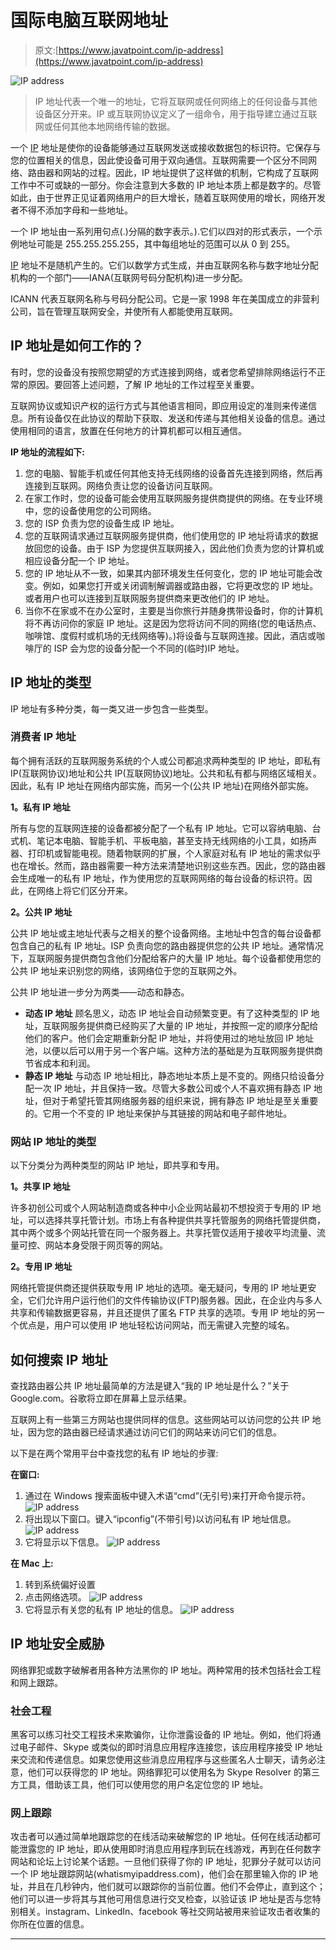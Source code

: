# 国际电脑互联网地址

> 原文:[https://www.javatpoint.com/ip-address](https://www.javatpoint.com/ip-address)

![IP address](../Images/3d8968e1bdb28e97dc2cac81bfc3ac6b.png)

> IP 地址代表一个唯一的地址，它将互联网或任何网络上的任何设备与其他设备区分开来。IP 或互联网协议定义了一组命令，用于指导建立通过互联网或任何其他本地网络传输的数据。

一个 [IP](https://www.javatpoint.com/ip-full-form) 地址是使你的设备能够通过互联网发送或接收数据包的标识符。它保存与您的位置相关的信息，因此使设备可用于双向通信。互联网需要一个区分不同网络、路由器和网站的过程。因此，IP 地址提供了这样做的机制，它构成了互联网工作中不可或缺的一部分。你会注意到大多数的 IP 地址本质上都是数字的。尽管如此，由于世界正见证着网络用户的巨大增长，随着互联网使用的增长，网络开发者不得不添加字母和一些地址。

一个 IP 地址由一系列用句点(.)分隔的数字表示。).它们以四对的形式表示，一个示例地址可能是 255.255.255.255，其中每组地址的范围可以从 0 到 255。

[IP](https://www.javatpoint.com/ip) 地址不是随机产生的。它们以数学方式生成，并由互联网名称与数字地址分配机构的一个部门——IANA(互联网号码分配机构)进一步分配。

ICANN 代表互联网名称与号码分配公司。它是一家 1998 年在美国成立的非营利公司，旨在管理互联网安全，并使所有人都能使用互联网。

## IP 地址是如何工作的？

有时，您的设备没有按照您期望的方式连接到网络，或者您希望排除网络运行不正常的原因。要回答上述问题，了解 IP 地址的工作过程至关重要。

互联网协议或知识产权的运行方式与其他语言相同，即应用设定的准则来传递信息。所有设备仅在此协议的帮助下获取、发送和传递与其他相关设备的信息。通过使用相同的语言，放置在任何地方的计算机都可以相互通信。

**IP 地址的流程如下:**

1.  您的电脑、智能手机或任何其他支持无线网络的设备首先连接到网络，然后再连接到互联网。网络负责让您的设备访问互联网。
2.  在家工作时，您的设备可能会使用互联网服务提供商提供的网络。在专业环境中，您的设备使用您的公司网络。
3.  您的 ISP 负责为您的设备生成 IP 地址。
4.  您的互联网请求通过互联网服务提供商，他们使用您的 IP 地址将请求的数据放回您的设备。由于 ISP 为您提供互联网接入，因此他们负责为您的计算机或相应设备分配一个 IP 地址。
5.  您的 IP 地址从不一致，如果其内部环境发生任何变化，您的 IP 地址可能会改变。例如，如果您打开或关闭调制解调器或路由器，它将更改您的 IP 地址。或者用户也可以连接到互联网服务提供商来更改他们的 IP 地址。
6.  当你不在家或不在办公室时，主要是当你旅行并随身携带设备时，你的计算机将不再访问你的家庭 IP 地址。这是因为您将访问不同的网络(您的电话热点、咖啡馆、度假村或机场的无线网络等)。)将设备与互联网连接。因此，酒店或咖啡厅的 ISP 会为您的设备分配一个不同的(临时)IP 地址。

## IP 地址的类型

IP 地址有多种分类，每一类又进一步包含一些类型。

### 消费者 IP 地址

每个拥有活跃的互联网服务系统的个人或公司都追求两种类型的 IP 地址，即私有 IP(互联网协议)地址和公共 IP(互联网协议)地址。公共和私有都与网络区域相关。因此，私有 IP 地址在网络内部实施，而另一个(公共 IP 地址)在网络外部实施。

**1。私有 IP 地址**

所有与您的互联网连接的设备都被分配了一个私有 IP 地址。它可以容纳电脑、台式机、笔记本电脑、智能手机、平板电脑，甚至支持无线网络的小工具，如扬声器、打印机或智能电视。随着物联网的扩展，个人家庭对私有 IP 地址的需求似乎也在增长。然而，路由器需要一种方法来清楚地识别这些东西。因此，您的路由器会生成唯一的私有 IP 地址，作为使用您的互联网网络的每台设备的标识符。因此，在网络上将它们区分开来。

**2。公共 IP 地址**

公共 IP 地址或主地址代表与之相关的整个设备网络。主地址中包含的每台设备都包含自己的私有 IP 地址。ISP 负责向您的路由器提供您的公共 IP 地址。通常情况下，互联网服务提供商包含他们分配给客户的大量 IP 地址。每个设备都使用您的公共 IP 地址来识别您的网络，该网络位于您的互联网之外。

公共 IP 地址进一步分为两类——动态和静态。

*   **动态 IP 地址**
    顾名思义，动态 IP 地址会自动频繁变更。有了这种类型的 IP 地址，互联网服务提供商已经购买了大量的 IP 地址，并按照一定的顺序分配给他们的客户。他们会定期重新分配 IP 地址，并将使用过的地址放回 IP 地址池，以便以后可以用于另一个客户端。这种方法的基础是为互联网服务提供商节省成本和利润。
*   **静态 IP 地址**
    与动态 IP 地址相比，静态地址本质上是不变的。网络只给设备分配一次 IP 地址，并且保持一致。尽管大多数公司或个人不喜欢拥有静态 IP 地址，但对于希望托管其网络服务器的组织来说，拥有静态 IP 地址是至关重要的。它用一个不变的 IP 地址来保护与其链接的网站和电子邮件地址。

### 网站 IP 地址的类型

以下分类分为两种类型的网站 IP 地址，即共享和专用。

**1。共享 IP 地址**

许多初创公司或个人网站制造商或各种中小企业网站最初不想投资于专用的 IP 地址，可以选择共享托管计划。市场上有各种提供共享托管服务的网络托管提供商，其中两个或多个网站托管在同一个服务器上。共享托管仅适用于接收平均流量、流量可控、网站本身受限于网页等的网站。

**2。专用 IP 地址**

网络托管提供商还提供获取专用 IP 地址的选项。毫无疑问，专用的 IP 地址更安全，它们允许用户运行他们的文件传输协议(FTP)服务器。因此，在企业内与多人共享和传输数据更容易，并且还提供了匿名 FTP 共享的选项。专用 IP 地址的另一个优点是，用户可以使用 IP 地址轻松访问网站，而无需键入完整的域名。

## 如何搜索 IP 地址

查找路由器公共 IP 地址最简单的方法是键入“我的 IP 地址是什么？”关于 Google.com。谷歌将立即在屏幕上显示结果。

互联网上有一些第三方网站也提供同样的信息。这些网站可以访问您的公共 IP 地址，因为您的路由器已经请求通过访问它们的网站来访问它们的信息。

以下是在两个常用平台中查找您的私有 IP 地址的步骤:

**在窗口:**

1.  通过在 Windows 搜索面板中键入术语“cmd”(无引号)来打开命令提示符。
    ![IP address](../Images/6467cb8bbc51753b6a2679011deed0b4.png)
2.  将出现以下窗口。键入“ipconfig”(不带引号)以访问私有 IP 地址信息。
    ![IP address](../Images/072264efe00f0fd09971388f64c140d0.png)
3.  它将显示以下信息。
    ![IP address](../Images/ede150fd311770892c26806cac147d8a.png)

**在 Mac 上:**

1.  转到系统偏好设置
2.  点击网络选项。
    ![IP address](../Images/0629f0498f2aa52e1920fa97dd7e5d49.png)
3.  它将显示有关您的私有 IP 地址的信息。
    ![IP address](../Images/7264175bdfd5b117f2a3185e2a14c2b1.png)

## IP 地址安全威胁

网络罪犯或数字破解者用各种方法黑你的 IP 地址。两种常用的技术包括社会工程和网上跟踪。

### 社会工程

黑客可以练习社交工程技术来欺骗你，让你泄露设备的 IP 地址。例如，他们将通过电子邮件、Skype 或类似的即时消息应用程序连接您，该应用程序接受 IP 地址来交流和传递信息。如果您使用这些消息应用程序与这些匿名人士聊天，请务必注意，他们可以获得您的 IP 地址。网络罪犯可以使用名为 Skype Resolver 的第三方工具，借助该工具，他们可以使用您的用户名定位您的 IP 地址。

### 网上跟踪

攻击者可以通过简单地跟踪您的在线活动来破解您的 IP 地址。任何在线活动都可能泄露您的 IP 地址，即从使用即时消息应用程序到玩在线游戏，再到在任何数字网站和论坛上讨论某个话题。一旦他们获得了你的 IP 地址，犯罪分子就可以访问一个 IP 地址跟踪网站(whatismyipaddress.com)，他们会在那里输入你的 IP 地址，并且在几秒钟内，他们就可以跟踪你的当前位置。他们不会停止，直到这个；他们可以进一步将其与其他可用信息进行交叉检查，以验证该 IP 地址是否与您特别相关。instagram、LinkedIn、facebook 等社交网站被用来验证攻击者收集的你所在位置的信息。

* * *
